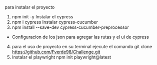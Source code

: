 para instalar el proyecto
1. npm init -y
Instalar el cypress
2. npm i cypress
Instalar cypress-cucumber
3. npm install --save-dev cypress-cucumber-preprocessor
- Configuracion de los json para agregar las rutas y el ui de cypress
4. para el uso de proyecto en su terminal ejecute el comando
git clone https://github.com/Fverde98/Challenge.git
5. Instalar el playwright
npm init playwright@latest